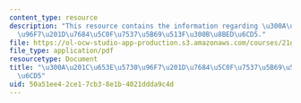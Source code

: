 ```yaml
---
content_type: resource
description: "This resource contains the information regarding \u300A\u201C\u653E\u5730\
  \u96F7\u201D\u7684\u5C0F\u7537\u5B69\u513F\u300B\u8BED\u6CD5."
file: https://ol-ocw-studio-app-production.s3.amazonaws.com/courses/21g-105-chinese-v-regular-chinese-cultures-society-fall-2003/50a51ee42ce17cb38e1b4021ddda9c4d_MIT21G_105F03_Fang.pdf
file_type: application/pdf
resourcetype: Document
title: "\u300A\u201C\u653E\u5730\u96F7\u201D\u7684\u5C0F\u7537\u5B69\u513F\u300B\u8BED\
  \u6CD5"
uid: 50a51ee4-2ce1-7cb3-8e1b-4021ddda9c4d
---
```

